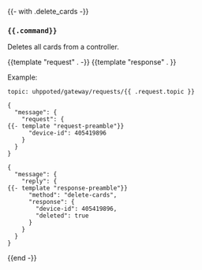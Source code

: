 {{- with .delete_cards -}}
### `{{.command}}`

Deletes all cards from a controller.

{{template "request"  . -}}
{{template "response" . }}

Example:
```
topic: uhppoted/gateway/requests/{{ .request.topic }}

{
  "message": {
    "request": {
{{- template "request-preamble"}}
      "device-id": 405419896
    }
  }
}

{
  "message": {
    "reply": {
{{- template "response-preamble"}}
      "method": "delete-cards",
      "response": {
        "device-id": 405419896,
        "deleted": true
      }
    }
  }
}
```
{{end -}}
